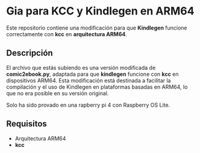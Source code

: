 # Gia para KCC y Kindlegen en ARM64

Este repositorio contiene una modificación para que **Kindlegen** funcione correctamente con **kcc** en **arquitectura ARM64**.

## Descripción

El archivo que estás subiendo es una versión modificada de **comic2ebook.py**, adaptada para que **kindlegen** funcione con **kcc** en dispositivos ARM64. Esta modificación está destinada a facilitar la compilación y el uso de Kindlegen en plataformas basadas en ARM64, lo que no era posible en su versión original.

Solo ha sido provado en una rapberry pi 4 con Raspberry OS Lite.

## Requisitos

- Arquitectura ARM64
- **kcc** 

